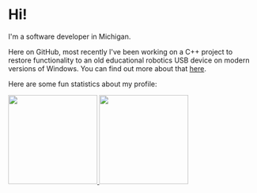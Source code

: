 # Hi!
I'm a software developer in Michigan.

Here on GitHub, most recently I've been working on a C++ project to restore functionality to an old educational robotics USB device on modern versions of Windows. You can find out more about that [here](https://github.com/hangrydave/InfraredBrickTower).

Here are some fun statistics about my profile:

<a href="https://github.com/hangrydave">
  <img height="180em" src="https://github-readme-stats.vercel.app/api?username=hangrydave&theme=tokyonight&show_icons=true" />
  <img height="180em" src="https://github-readme-stats.vercel.app/api/top-langs/?username=hangrydave&theme=tokyonight&layout=compact" />
</a>

